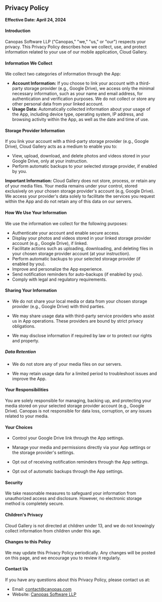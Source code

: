 ## Privacy Policy

**Effective Date: April 24, 2024**

#### Introduction

Canopas Software LLP ("Canopas," "we," "us," or "our") respects your privacy. This Privacy Policy describes how we collect, use, and protect information related to your use of our mobile application, Cloud Gallery.

#### Information We Collect

We collect two categories of information through the App:

* **Account Information:** If you choose to link your account with a third-party storage provider (e.g., Google Drive), we access only the minimal necessary information, such as your name and email address, for authentication and verification purposes. We do not collect or store any other personal data from your linked account.
* **Usage Data:** Automatically collected information about your usage of the App, including device type, operating system, IP address, and browsing activity within the App, as well as the date and time of use.

#### Storage Provider Information

If you link your account with a third-party storage provider (e.g., Google Drive), Cloud Gallery acts as a medium to enable you to:

* View, upload, download, and delete photos and videos stored in your Google Drive, only at your instruction.
* Perform automatic backups to your selected storage provider, if enabled by you.

**Important Information:** Cloud Gallery does not store, process, or retain any of your media files. Your media remains under your control, stored exclusively on your chosen storage provider's account (e.g, Google Drive). We access your provider's data solely to facilitate the services you request within the App and do not retain any of this data on our servers.

#### How We Use Your Information

We use the information we collect for the following purposes:

* Authenticate your account and enable secure access.
* Display your photos and videos stored in your linked storage provider account (e.g., Google Drive), if linked.
* Facilitate actions such as uploading, downloading, and deleting files in your chosen storage provider account (at your instruction).
* Perform automatic backups to your selected storage provider (if enabled by you).
* Improve and personalize the App experience.
* Send notification reminders for auto-backups (if enabled by you).
* Comply with legal and regulatory requirements.

#### Sharing Your Information

* We do not share your local media or data from your chosen storage provider (e.g., Google Drive) with third parties.

* We may share usage data with third-party service providers who assist us in App operations. These providers are bound by strict privacy obligations.

* We may disclose information if required by law or to protect our rights and property.

##### Data Retention

* We do not store any of your media files on our servers.

* We may retain usage data for a limited period to troubleshoot issues and improve the App.

#### Your Responsibilities

You are solely responsible for managing, backing up, and protecting your media stored on your selected storage provider account (e.g., Google Drive). Canopas is not responsible for data loss, corruption, or any issues related to your media.

#### Your Choices

* Control your Google Drive link through the App settings.

* Manage your media and permissions directly via your App settings or the storage provider's settings.

* Opt out of receiving notification reminders through the App settings.

* Opt out of automatic backups through the App settings.

#### Security

We take reasonable measures to safeguard your information from unauthorized access and disclosure. However, no electronic storage method is completely secure.

#### Children's Privacy

Cloud Gallery is not directed at children under 13, and we do not knowingly collect information from children under this age.

#### Changes to this Policy

We may update this Privacy Policy periodically. Any changes will be posted on this page, and we encourage you to review it regularly.

#### Contact Us

If you have any questions about this Privacy Policy, please contact us at:

* Email: [contact@canopas.com](mailto:contact@canopas.com)
* Website: [Canopas Software LLP](https://www.canopas.com/)
